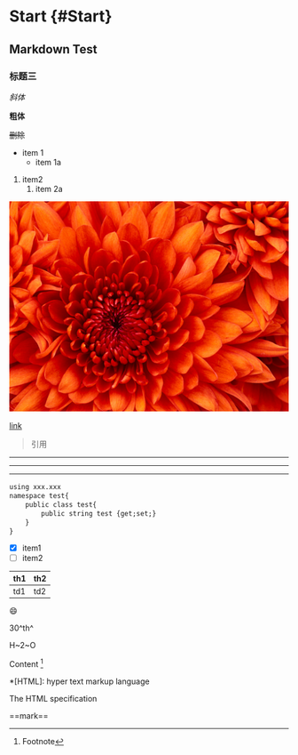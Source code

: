 # Start {#Start}
## Markdown Test
### 标题三

*斜体*

**粗体**

~~删除~~

* item 1
    * item 1a

1. item2
    1. item 2a

![图片](https://raw.githubusercontent.com/latebrose/images/master/webside/test/1.jpg)

[link](http://github.com)
> 引用

---
***
___

```CSharp {.line-numbers}
using xxx.xxx
namespace test{
    public class test{
        public string test {get;set;}
    }
}
```
- [x] item1
- [ ] item2

th1 | th2
--- | ---
td1 | td2

:smile:

30^th^

H~2~O

Content [^1]

[^1]: Footnote

*[HTML]: hyper text markup language

The HTML specification

==mark==

